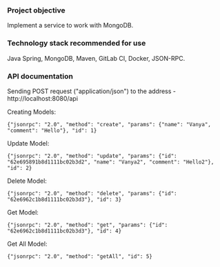 ### Project objective

Implement a service to work with MongoDB.

### Technology stack recommended for use

Java Spring, MongoDB, Maven, GitLab CI, Docker, JSON-RPC.

### API documentation

Sending POST request ("application/json") to the address - http://localhost:8080/api

Creating Models:
```
{"jsonrpc": "2.0", "method": "create", "params": {"name": "Vanya", "comment": "Hello"}, "id": 1}
```
Update Model:
```
{"jsonrpc": "2.0", "method": "update", "params": {"id": "62e695891b8d1111bc02b3d2", "name": "Vanya2", "comment": "Hello2"}, "id": 2}
```
Delete Model:
```
{"jsonrpc": "2.0", "method": "delete", "params": {"id": "62e6962c1b8d1111bc02b3d3"}, "id": 3}
```
Get Model:
```
{"jsonrpc": "2.0", "method": "get", "params": {"id": "62e6962c1b8d1111bc02b3d3"}, "id": 4}
```
Get All Model:
```
{"jsonrpc": "2.0", "method": "getAll", "id": 5}
```